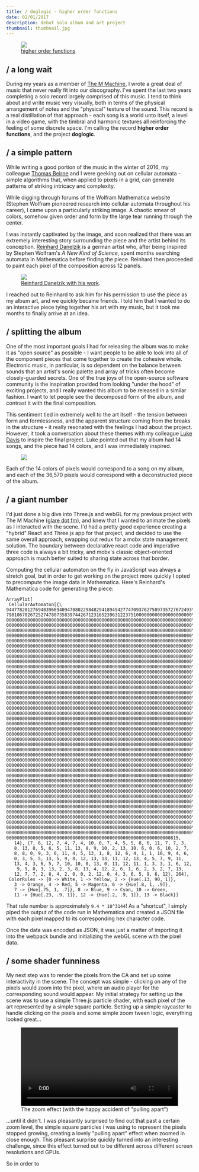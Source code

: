 ```yaml
---
title: / doglogic - higher order functions
date: 02/01/2017
description: debut solo album and art project
thumbnail: thumbnail.jpg
---
```


<figure>
  <a href="http://higherorderfunctions.com">
    <img src="./thumbnail.jpg" class="full-width"></img>
  </a>
  <figcaption>
    <a href="http://higherorderfunctions.com">higher order functions</a>
  </figcaption>
</figure>

## / a long wait
During my years as a member of [The M Machine](https://www.the-m-machine.com), I wrote a great deal of music that never really fit into our discography. I've spent the last two years completing a solo record largely comprised of this music. I tend to think about and write music very visually, both in terms of the physical arrangement of notes and the "physical" texture of the sound. This record is a real distillation of that approach - each song is a world unto itself, a level in a video game, with the timbral and harmonic textures all reinforcing the feeling of some discrete space. I'm calling the record **higher order functions**, and the project **doglogic**.

## / a simple pattern
While writing a good portion of the music in the winter of 2016, my colleague [Thomas Beirne](https://twitter.com/beirnet) and I were geeking out on cellular automata - simple algorithms that, when applied to pixels in a grid, can generate patterns of striking intricacy and complexity.

While digging through forums of the Wolfram Mathematica website (Stephen Wolfram pioneered research into cellular automata throughout his career), I came upon a particularly striking image. A chaotic smear of colors, somehow given order and form by the large tear running through the center.

I was instantly captivated by the image, and soon realized that there was an extremely interesting story surrounding the piece and the artist behind its conception. [Reinhard Danelzik](https://www.danelzik.eu/) is a german artist who, after being inspired by Stephen Wolfram's *A New Kind of Science*, spent months searching automata in Mathematica before finding the piece. Reinhard then proceeded to paint each pixel of the composition across 12 panels.

<figure>
    <img src="./reinhard.jpg"></img>
    <figcaption><a href="https://www.danelzik.eu/" title="Reinhard with painting">Reinhard Danelzik with his work</a>.</figcaption>
</figure>

I reached out to Reinhard to ask him for his permission to use the piece as my album art, and we quickly became friends. I told him that I wanted to do an interactive piece tying together his art with my music, but it took me months to finally arrive at an idea.

## / splitting the album

One of the most important goals I had for releasing the album was to make it as "open source" as possible - I want people to be able to look into all of the component pieces that come together to create the cohesive whole. Electronic music, in particular, is so dependent on the balance between sounds that an artist's sonic palette and array of tricks often become closely-guarded secrets. One of the true joys of the open-source software community is the inspiration provided from looking "under the hood" of exciting projects, and I really wanted this album to be released in a similar fashion. I want to let people see the decomposed form of the album, and contrast it with the final composition.

This sentiment tied in extremely well to the art itself - the tension between form and formlessness, and the apparent structure coming from the breaks in the structure - it really resonated with the feelings I had about the project. However, it took a conversation about these themes with my colleague [Luke Davis](https://github.com/lucaswadedavis) to inspire the final project. Luke pointed out that my album had 14 songs, and the piece had 14 colors, and I was immediately inspired.

<figure>
    <img src="./zoom.gif"></img>
</figure>

Each of the 14 colors of pixels would correspond to a song on my album, and each of the 36,570  pixels would correspond with a deconstructed piece of the album.

## / a giant number

I'd just done a big dive into Three.js and webGL for my previous project with The M Machine ([glare dot fm](https://www.glare.fm)), and knew that I wanted to animate the pixels as I interacted with the scene. I'd had a pretty good experience creating a "hybrid" React and Three.js app for that project, and decided to use the same overall approach, swapping out redux for a mobx state management solution. The boundary between declarative react code and imperative three code is always a bit tricky, and mobx's classic object-oriented approach is much better suited to sharing state across that border.

Computing the cellular automaton on the fly in JavaScript was always a stretch goal, but in order to get working on the project more quickly I opted to precompute the image data in Mathematica. Here's Reinhard's Mathematica code for generating the piece:

```
ArrayPlot[
 CellularAutomaton[{\
9447782812769403966940947080229848294189494277470937627589735727672493\
7981067026725274780735839744267123165239631223751000000000000000000000\
0000000000000000000000000000000000000000000000000000000000000000000000\
0000000000000000000000000000000000000000000000000000000000000000000000\
0000000000000000000000000000000000000000000000000000000000000000000000\
0000000000000000000000000000000000000000000000000000000000000000000000\
0000000000000000000000000000000000000000000000000000000000000000000000\
0000000000000000000000000000000000000000000000000000000000000000000000\
0000000000000000000000000000000000000000000000000000000000000000000000\
0000000000000000000000000000000000000000000000000000000000000000000000\
0000000000000000000000000000000000000000000000000000000000000000000000\
0000000000000000000000000000000000000000000000000000000000000000000000\
0000000000000000000000000000000000000000000000000000000000000000000000\
0000000000000000000000000000000000000000000000000000000000000000000000\
0000000000000000000000000000000000000000000000000000000000000000000000\
0000000000000000000000000000000000000000000000000000000000000000000000\
0000000000000000000000000000000000000000000000000000000000000000000000\
0000000000000000000000000000000000000000000000000000000000000000000000\
0000000000000000000000000000000000000000000000000000000000000000000000\
0000000000000000000000000000000000000000000000000000000000000000000000\
0000000000000000000000000000000000000000000000000000000000000000000000\
0000000000000000000000000000000000000000000000000000000000000000000000\
0000000000000000000000000000000000000000000000000000000000000000000000\
0000000000000000000000000000000000000000000000000000000000000000000000\
0000000000000000000000000000000000000000000000000000000000000000000000\
0000000000000000000000000000000000000000000000000000000000000000000000\
0000000000000000000000000000000000000000000000000000000000000000000000\
0000000000000000000000000000000000000000000000000000000000000000000000\
0000000000000000000000000000000000000000000000000000000000000000000000\
0000000000000000000000000000000000000000000000000000000000000000000000\
0000000000000000000000000000000000000000000000000000000000000000000000\
0000000000000000000000000000000000000000000000000000000000000000000000\
0000000000000000000000000000000000000000000000000000000000000000000000\
0000000000000000000000000000000000000000000000000000000000000000000000\
0000000000000000000000000000000000000000000000000000000000000000000000\
0000000000000000000000000000000000000000000000000000000000000000000000\
0000000000000000000000000000000000000000000000000000000000000000000000\
0000000000000000000000000000000000000000000000000000000000000000000000\
0000000000000000000000000000000000000000000000000000000000000000000000\
0000000000000000000000000000000000000000000000000000000000000000000000\
0000000000000000000000000000000000000000000000000000000000000000000000\
0000000000000000000000000000000000000000000000000000000000000000000000\
0000000000000000000000000000000000000000000000000000000000000000000000\
0000000000000000000000000000000000000000000000000000000000000000000000\
00000000000000000000000000000000000000000000000000000000000000815,
   14}, {7, 6, 12, 7, 4, 7, 4, 10, 0, 7, 4, 5, 5, 8, 6, 11, 7, 7, 3,
   8, 13, 8, 5, 6, 5, 11, 13, 8, 9, 10, 2, 13, 10, 6, 0, 6, 10, 2, 7,
   8, 8, 0, 9, 3, 0, 11, 4, 5, 13, 1, 8, 12, 6, 4, 1, 1, 10, 9, 4, 6,
   0, 3, 5, 5, 13, 5, 9, 8, 12, 13, 13, 11, 12, 13, 4, 5, 7, 9, 11,
   13, 4, 3, 6, 5, 7, 10, 10, 0, 13, 0, 11, 12, 11, 1, 3, 3, 1, 6, 12,
    9, 9, 0, 3, 13, 2, 3, 8, 13, 4, 12, 2, 6, 1, 6, 2, 3, 2, 7, 13,
   12, 7, 7, 2, 8, 4, 2, 0, 0, 2, 12, 0, 4, 3, 6, 5, 9, 6, 12}, 264],
 ColorRules -> {0 -> White, 1 -> Yellow, 2 -> {Hue[.13, 90, 1]},
   3 -> Orange, 4 -> Red, 5 -> Magenta, 6 -> {Hue[.8, 1, .9]},
   7 -> {Hue[.75, 1, .7]}, 8 -> Blue, 9 -> Cyan, 10 -> Green,
   11 -> {Hue[.23, .9, 1]}, 12 -> {Hue[.2, .9, 1]}, 13 -> Black}]
```

That rule number is approximately `9.4 * 10^3144`! As a "shortcut", I simply piped the output of the code run in Mathematica and created a JSON file with each pixel mapped to its corresponding hex character code.

Once the data was encoded as JSON, it was just a matter of importing it into the webpack bundle and initializing the webGL scene with the pixel data.

## / some shader funniness

My next step was to render the pixels from the CA and set up some interactivity in the scene. The concept was simple - clicking on any of the pixels would zoom into the pixel, where an audio player for the corresponding sound would appear. My initial strategy for setting up the scene was to use a simple Three.js particle shader, with each pixel of the art represented by a simple square particle. Setting up a simple raycaster to handle clicking on the pixels and some simple zoom tween logic, everything looked great...

<figure>
    <video src="./zoom.webm" width="100%" autoplay loop class="glare-thumbnail"></video>
    <figcaption>The zoom effect (with the happy accident of "pulling apart")</figcaption>
</figure>

...until it didn't. I was pleasantly surprised to find out that past a certain zoom level, the simple square particles i was using to represent the pixels stopped growing, creating a lovely "pulling apart" effect when zoomed in close enough. This pleasant surprise quickly turned into an interesting challenge, since this effect turned out to be different across different screen resolutions and GPUs.

So in order to
